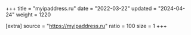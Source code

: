 +++
title = "myipaddress.ru"
date = "2022-03-22"
updated = "2024-04-24"
weight = 1220

[extra]
source = "https://myipaddress.ru"
ratio = 100
size = 1
+++
